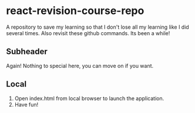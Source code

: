 # react-revision-course-repo
A repository to save my learning so that I don't lose all my learning like I did several times.
Also revisit these github commands. Its been a while!

## Subheader
Again! Nothing to special here, you can move on if you want.

## Local 
1. Open index.html from local browser to launch the application.
2. Have fun!